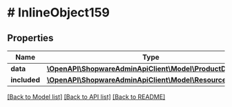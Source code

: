 # # InlineObject159

## Properties

Name | Type | Description | Notes
------------ | ------------- | ------------- | -------------
**data** | [**\OpenAPI\ShopwareAdminApiClient\Model\ProductDownload**](ProductDownload.md) |  | [optional]
**included** | [**\OpenAPI\ShopwareAdminApiClient\Model\Resource[]**](Resource.md) |  | [optional]

[[Back to Model list]](../../README.md#models) [[Back to API list]](../../README.md#endpoints) [[Back to README]](../../README.md)
